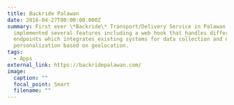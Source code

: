 ```yaml
---
title: Backride Palawan
date: 2016-04-27T00:00:00.000Z
summary: First ever \*Backride\* Transport/Delivery Service in Palawan. I
  implemented several features including a web hook that handles different
  endpoints which integrates existing systems for data collection and offer
  personalization based on geolocation.
tags:
  - Apps
external_link: https://backridepalawan.com/
image:
  caption: ""
  focal_point: Smart
  filename: ""
---
```

